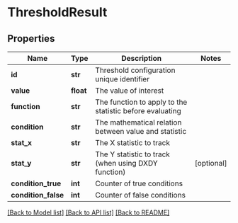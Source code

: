# ThresholdResult

## Properties
Name | Type | Description | Notes
------------ | ------------- | ------------- | -------------
**id** | **str** | Threshold configuration unique identifier | 
**value** | **float** | The value of interest | 
**function** | **str** | The function to apply to the statistic before evaluating | 
**condition** | **str** | The mathematical relation between value and statistic | 
**stat_x** | **str** | The X statistic to track | 
**stat_y** | **str** | The Y statistic to track (when using DXDY function) | [optional] 
**condition_true** | **int** | Counter of true conditions | 
**condition_false** | **int** | Counter of false conditions | 

[[Back to Model list]](../README.md#documentation-for-models) [[Back to API list]](../README.md#documentation-for-api-endpoints) [[Back to README]](../README.md)


